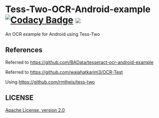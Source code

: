 # Tess-Two-OCR-Android-example [![Codacy Badge](https://api.codacy.com/project/badge/Grade/2afdd34cf59845fdb3ca9f89aa51cf32)](https://www.codacy.com/app/sheungon/Tess-Two-OCR-Android-example?utm_source=github.com&amp;utm_medium=referral&amp;utm_content=sheungon/Tess-Two-OCR-Android-example&amp;utm_campaign=Badge_Grade) [![](https://raw.githubusercontent.com/novoda/novoda/master/assets/btn_apache_lisence.png)](LICENSE)

An OCR example for Android using Tess-Two


## References
Referred to https://github.com/BAData/tesseract-ocr-android-example

Referred to https://github.com/wajahatkarim3/OCR-Test

Using https://github.com/rmtheis/tess-two


## LICENSE
[Apache License, version 2.0](LICENSE)
